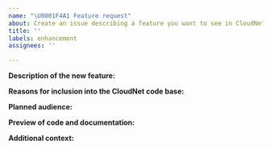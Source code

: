 ```yaml
---
name: "\U0001F4A1 Feature request"
about: Create an issue describing a feature you want to see in CloudNet
title: ''
labels: enhancement
assignees: ''

---
```


**Description of the new feature:**

<!--
A clear and concise description why you would like to see that
feature in CloudNet. Is it related to a problem? If so please give
use some context what the problem is. 
-->

**Reasons for inclusion into the CloudNet code base:**

<!-- 
Why does this feature need to be included into CloudNet?
Why can this feature not be implemented using a module or plugin?
 -->

**Planned audience:**

<!-- Who will be the main user of this new feature? (e.g. developers, server administrators, players etc) -->

**Preview of code and documentation:**

<!-- 
Please add planning documents, UML diagrams, mock-up code or any other development documents to this feature request.
These documents are allowed to contradict themselves, if they explain different ideas for implementation.
 -->

**Additional context:**

<!-- Add any other context or screenshots about this feature request here. -->
